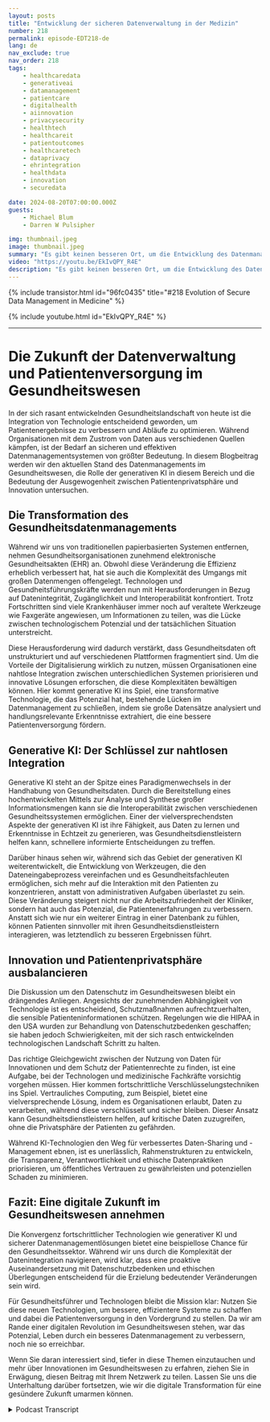 ```yaml
---
layout: posts
title: "Entwicklung der sicheren Datenverwaltung in der Medizin"
number: 218
permalink: episode-EDT218-de
lang: de
nav_exclude: true
nav_order: 218
tags:
    - healthcaredata
    - generativeai
    - datamanagement
    - patientcare
    - digitalhealth
    - aiinnovation
    - privacysecurity
    - healthtech
    - healthcareit
    - patientoutcomes
    - healthcaretech
    - dataprivacy
    - ehrintegration
    - healthdata
    - innovation
    - securedata

date: 2024-08-20T07:00:00.000Z
guests:
    - Michael Blum
    - Darren W Pulsipher

img: thumbnail.jpeg
image: thumbnail.jpeg
summary: "Es gibt keinen besseren Ort, um die Entwicklung des Datenmanagements und der digitalen Transformation zu untersuchen, als im Gesundheitswesen, und keinen besseren Gast als einen der Pioniere in der Gesundheitsinformationstechnologie, Dr. Michael Blum. Schauen Sie sich das fesselnde Interview mit Darren und Dr. Michael Blum an."
video: "https://youtu.be/EkIvQPY_R4E"
description: "Es gibt keinen besseren Ort, um die Entwicklung des Datenmanagements und der digitalen Transformation zu untersuchen, als im Gesundheitswesen, und keinen besseren Gast als einen der Pioniere in der Gesundheitsinformationstechnologie, Dr. Michael Blum. Schauen Sie sich das fesselnde Interview mit Darren und Dr. Michael Blum an."
---
```


<div>
{% include transistor.html id="96fc0435" title="#218 Evolution of Secure Data Management in Medicine" %}

{% include youtube.html id="EkIvQPY_R4E" %}
</div>

---

# Die Zukunft der Datenverwaltung und Patientenversorgung im Gesundheitswesen

In der sich rasant entwickelnden Gesundheitslandschaft von heute ist die Integration von Technologie entscheidend geworden, um Patientenergebnisse zu verbessern und Abläufe zu optimieren. Während Organisationen mit dem Zustrom von Daten aus verschiedenen Quellen kämpfen, ist der Bedarf an sicheren und effektiven Datenmanagementsystemen von größter Bedeutung. In diesem Blogbeitrag werden wir den aktuellen Stand des Datenmanagements im Gesundheitswesen, die Rolle der generativen KI in diesem Bereich und die Bedeutung der Ausgewogenheit zwischen Patientenprivatsphäre und Innovation untersuchen.

## Die Transformation des Gesundheitsdatenmanagements

Während wir uns von traditionellen papierbasierten Systemen entfernen, nehmen Gesundheitsorganisationen zunehmend elektronische Gesundheitsakten (EHR) an. Obwohl diese Veränderung die Effizienz erheblich verbessert hat, hat sie auch die Komplexität des Umgangs mit großen Datenmengen offengelegt. Technologen und Gesundheitsführungskräfte werden nun mit Herausforderungen in Bezug auf Datenintegrität, Zugänglichkeit und Interoperabilität konfrontiert. Trotz Fortschritten sind viele Krankenhäuser immer noch auf veraltete Werkzeuge wie Faxgeräte angewiesen, um Informationen zu teilen, was die Lücke zwischen technologischem Potenzial und der tatsächlichen Situation unterstreicht.

Diese Herausforderung wird dadurch verstärkt, dass Gesundheitsdaten oft unstrukturiert und auf verschiedenen Plattformen fragmentiert sind. Um die Vorteile der Digitalisierung wirklich zu nutzen, müssen Organisationen eine nahtlose Integration zwischen unterschiedlichen Systemen priorisieren und innovative Lösungen erforschen, die diese Komplexitäten bewältigen können. Hier kommt generative KI ins Spiel, eine transformative Technologie, die das Potenzial hat, bestehende Lücken im Datenmanagement zu schließen, indem sie große Datensätze analysiert und handlungsrelevante Erkenntnisse extrahiert, die eine bessere Patientenversorgung fördern.

## Generative KI: Der Schlüssel zur nahtlosen Integration

Generative KI steht an der Spitze eines Paradigmenwechsels in der Handhabung von Gesundheitsdaten. Durch die Bereitstellung eines hochentwickelten Mittels zur Analyse und Synthese großer Informationsmengen kann sie die Interoperabilität zwischen verschiedenen Gesundheitssystemen ermöglichen. Einer der vielversprechendsten Aspekte der generativen KI ist ihre Fähigkeit, aus Daten zu lernen und Erkenntnisse in Echtzeit zu generieren, was Gesundheitsdienstleistern helfen kann, schnellere informierte Entscheidungen zu treffen.

Darüber hinaus sehen wir, während sich das Gebiet der generativen KI weiterentwickelt, die Entwicklung von Werkzeugen, die den Dateneingabeprozess vereinfachen und es Gesundheitsfachleuten ermöglichen, sich mehr auf die Interaktion mit den Patienten zu konzentrieren, anstatt von administrativen Aufgaben überlastet zu sein. Diese Veränderung steigert nicht nur die Arbeitszufriedenheit der Kliniker, sondern hat auch das Potenzial, die Patientenerfahrungen zu verbessern. Anstatt sich wie nur ein weiterer Eintrag in einer Datenbank zu fühlen, können Patienten sinnvoller mit ihren Gesundheitsdienstleistern interagieren, was letztendlich zu besseren Ergebnissen führt.

## Innovation und Patientenprivatsphäre ausbalancieren

Die Diskussion um den Datenschutz im Gesundheitswesen bleibt ein drängendes Anliegen. Angesichts der zunehmenden Abhängigkeit von Technologie ist es entscheidend, Schutzmaßnahmen aufrechtzuerhalten, die sensible Patienteninformationen schützen. Regelungen wie die HIPAA in den USA wurden zur Behandlung von Datenschutzbedenken geschaffen; sie haben jedoch Schwierigkeiten, mit der sich rasch entwickelnden technologischen Landschaft Schritt zu halten.

Das richtige Gleichgewicht zwischen der Nutzung von Daten für Innovationen und dem Schutz der Patientenrechte zu finden, ist eine Aufgabe, bei der Technologen und medizinische Fachkräfte vorsichtig vorgehen müssen. Hier kommen fortschrittliche Verschlüsselungstechniken ins Spiel. Vertrauliches Computing, zum Beispiel, bietet eine vielversprechende Lösung, indem es Organisationen erlaubt, Daten zu verarbeiten, während diese verschlüsselt und sicher bleiben. Dieser Ansatz kann Gesundheitsdienstleistern helfen, auf kritische Daten zuzugreifen, ohne die Privatsphäre der Patienten zu gefährden.

Während KI-Technologien den Weg für verbessertes Daten-Sharing und -Management ebnen, ist es unerlässlich, Rahmenstrukturen zu entwickeln, die Transparenz, Verantwortlichkeit und ethische Datenpraktiken priorisieren, um öffentliches Vertrauen zu gewährleisten und potenziellen Schaden zu minimieren.

## Fazit: Eine digitale Zukunft im Gesundheitswesen annehmen

Die Konvergenz fortschrittlicher Technologien wie generativer KI und sicherer Datenmanagementlösungen bietet eine beispiellose Chance für den Gesundheitssektor. Während wir uns durch die Komplexität der Datenintegration navigieren, wird klar, dass eine proaktive Auseinandersetzung mit Datenschutzbedenken und ethischen Überlegungen entscheidend für die Erzielung bedeutender Veränderungen sein wird.

Für Gesundheitsführer und Technologen bleibt die Mission klar: Nutzen Sie diese neuen Technologien, um bessere, effizientere Systeme zu schaffen und dabei die Patientenversorgung in den Vordergrund zu stellen. Da wir am Rande einer digitalen Revolution im Gesundheitswesen stehen, war das Potenzial, Leben durch ein besseres Datenmanagement zu verbessern, noch nie so erreichbar.

Wenn Sie daran interessiert sind, tiefer in diese Themen einzutauchen und mehr über Innovationen im Gesundheitswesen zu erfahren, ziehen Sie in Erwägung, diesen Beitrag mit Ihrem Netzwerk zu teilen. Lassen Sie uns die Unterhaltung darüber fortsetzen, wie wir die digitale Transformation für eine gesündere Zukunft umarmen können.



<details>
<summary> Podcast Transcript </summary>

<p></p>

</details>
